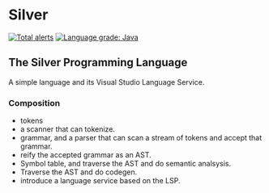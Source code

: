 # Silver
[![Total alerts](https://img.shields.io/lgtm/alerts/g/pvlakshm/Silver.svg?logo=lgtm&logoWidth=18)](https://lgtm.com/projects/g/pvlakshm/Silver/alerts/) [![Language grade: Java](https://img.shields.io/lgtm/grade/java/g/pvlakshm/Silver.svg?logo=lgtm&logoWidth=18)](https://lgtm.com/projects/g/pvlakshm/Silver/context:java)

## The Silver Programming Language
A simple language and its Visual Studio Language Service.

### Composition
- tokens
- a scanner that can tokenize.
- grammar, and a parser that can scan a stream of tokens and accept that grammar.
- reify the accepted grammar as an AST.
- Symbol table, and traverse the AST and do semantic analsysis.
- Traverse the AST and do codegen.
- introduce a language service based on the LSP.
